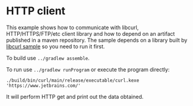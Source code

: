 # HTTP client

This example shows how to communicate with libcurl, HTTP/HTTPS/FTP/etc client library and how to
depend on an artifact published in a maven repository. The sample depends on a library
built by [libcurl sample](../libcurl) so you need to run it first.

To build use `../gradlew assemble`.

To run use `../gradlew runProgram` or execute the program directly:

    ./build/bin/curl/main/release/executable/curl.kexe 'https://www.jetbrains.com/'

It will perform HTTP get and print out the data obtained.
